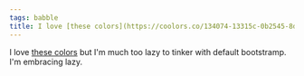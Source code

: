 ```yaml
---
tags: babble
title: I love [these colors](https://coolors.co/134074-13315c-0b2545-8da9c4-eef4ed) but I'm much too lazy to tinker with default bootstramp. I'm embracing lazy.
---
```


I love [these colors](https://coolors.co/134074-13315c-0b2545-8da9c4-eef4ed) but I'm much too lazy to tinker with default bootstramp. I'm embracing lazy.
